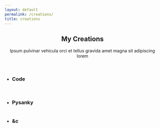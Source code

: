 ```yaml
---
layout: default
permalink: /creations/
title: creations
---
```


<!-- Main -->
<section id="main" class="wrapper style2">
  <div class="inner">
    <header class="major special">
      <h1>My Creations</h1>
      <p>Ipsum pulvinar vehicula orci et tellus gravida amet magna sit adipiscing lorem</p>
    </header>
    <ul class="tabs">
      <li>
        <h3>Code</h3>
        <div class="gallery">
          <a href="images/gallery/fulls/pic01.jpg"><img src="images/gallery/thumbs/pic01.jpg" alt="" /></a>
          <a href="images/gallery/fulls/pic02.jpg"><img src="images/gallery/thumbs/pic02.jpg" alt="" /></a>
        </div>
      </li>
      <li>
        <h3>Pysanky</h3>
        <div class="gallery">
          <a href="images/gallery/fulls/pic08.jpg"><img src="images/gallery/thumbs/pic06.jpg" alt="" /></a>
        </div>
      </li>
      <li>
        <h3>&c</h3>
        <div class="gallery">
          <a href="images/gallery/fulls/pic05.jpg"><img src="images/gallery/thumbs/pic09.jpg" alt="" /></a>
        </div>
      </li>
    </ul>
  </div>
</section>
